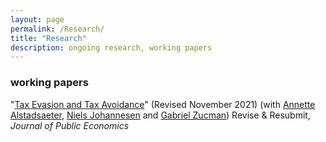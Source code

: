 ```yaml
---
layout: page
permalink: /Research/
title: "Research"
description: ongoing research, working papers
---
```


### working papers


"[Tax Evasion and Tax Avoidance](/publications/AJLZ2021(4).pdf)" (Revised November 2021) 
(with [Annette Alstadsaeter](https://www.nmbu.no/ans/annette.alstadsater), [Niels Johannesen](https://www.nielsjohannesen.net/) and [Gabriel Zucman](https://gabriel-zucman.eu/)) 
Revise & Resubmit, *Journal of Public Economics*


